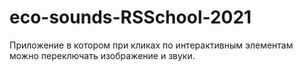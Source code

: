 # eco-sounds-RSSchool-2021

Приложение в котором при кликах по интерактивным элементам можно переключать изображение и звуки.
